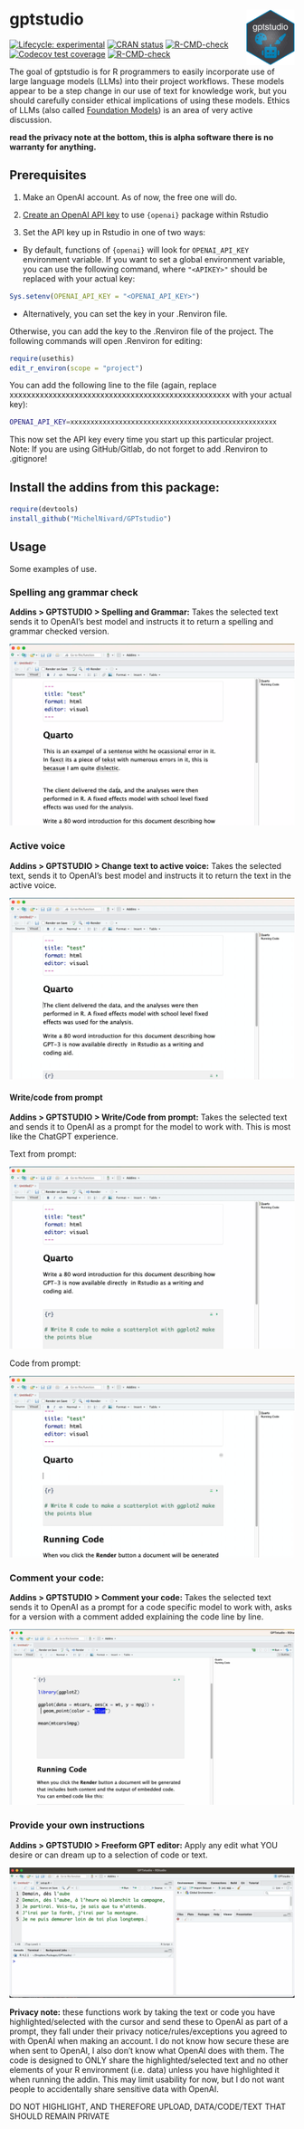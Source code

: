 
<!-- README.md is generated from README.Rmd. Please edit that file -->

# gptstudio <img src="man/figures/logo.png" align="right" height="98" />

<!-- badges: start -->

[![Lifecycle:
experimental](https://img.shields.io/badge/lifecycle-experimental-orange.svg)](https://lifecycle.r-lib.org/articles/stages.html#experimental)
[![CRAN
status](https://www.r-pkg.org/badges/version/GPTstudio)](https://CRAN.R-project.org/package=GPTstudio)
[![R-CMD-check](https://github.com/JamesHWade/GPTstudio/actions/workflows/R-CMD-check.yaml/badge.svg)](https://github.com/JamesHWade/GPTstudio/actions/workflows/R-CMD-check.yaml)
[![Codecov test
coverage](https://codecov.io/gh/JamesHWade/GPTstudio/branch/main/graph/badge.svg)](https://app.codecov.io/gh/JamesHWade/GPTstudio?branch=main)
[![R-CMD-check](https://github.com/MichelNivard/gptstudio/actions/workflows/R-CMD-check.yaml/badge.svg)](https://github.com/MichelNivard/gptstudio/actions/workflows/R-CMD-check.yaml)
<!-- badges: end -->

The goal of gptstudio is for R programmers to easily incorporate use of
large language models (LLMs) into their project workflows. These models
appear to be a step change in our use of text for knowledge work, but
you should carefully consider ethical implications of using these
models. Ethics of LLMs (also called [Foundation
Models](https://arxiv.org/abs/2108.07258)) is an area of very active
discussion.

**read the privacy note at the bottom, this is alpha software there is
no warranty for anything.**

## Prerequisites

1.  Make an OpenAI account. As of now, the free one will do.

2.  [Create an OpenAI API key](https://beta.openai.com/account/api-keys)
    to use `{openai}` package within Rstudio

3.  Set the API key up in Rstudio in one of two ways:

- By default, functions of `{openai}` will look for `OPENAI_API_KEY`
  environment variable. If you want to set a global environment
  variable, you can use the following command, where `"<APIKEY>"` should
  be replaced with your actual key:

``` r
Sys.setenv(OPENAI_API_KEY = "<OPENAI_API_KEY>")
```

- Alternatively, you can set the key in your .Renviron file.

Otherwise, you can add the key to the .Renviron file of the project. The
following commands will open .Renviron for editing:

``` r
require(usethis)
edit_r_environ(scope = "project")
```

You can add the following line to the file (again, replace
xxxxxxxxxxxxxxxxxxxxxxxxxxxxxxxxxxxxxxxxxxxxxxxxxxx with your actual
key):

``` bash
OPENAI_API_KEY=xxxxxxxxxxxxxxxxxxxxxxxxxxxxxxxxxxxxxxxxxxxxxxxxxxx
```

This now set the API key every time you start up this particular
project. Note: If you are using GitHub/Gitlab, do not forget to add
.Renviron to .gitignore!

## Install the addins from this package:

``` r
require(devtools)
install_github("MichelNivard/GPTstudio")
```

## Usage

Some examples of use.

### Spelling ang grammar check

**Addins \> GPTSTUDIO \> Spelling and Grammar:** Takes the selected text
sends it to OpenAI’s best model and instructs it to return a spelling
and grammar checked version.

![spelling](./media/spelling.gif)

### Active voice

**Addins \> GPTSTUDIO \> Change text to active voice:** Takes the
selected text, sends it to OpenAI’s best model and instructs it to
return the text in the active voice.

![active_voice](./media/active_voice.gif)

#### Write/code from prompt

**Addins \> GPTSTUDIO \> Write/Code from prompt:** Takes the selected
text and sends it to OpenAI as a prompt for the model to work with. This
is most like the ChatGPT experience.

Text from prompt:

![prompt_text](./media/promt_text.gif)

Code from prompt:

![prompt_code](./media/prompt_code.gif)

### Comment your code:

**Addins \> GPTSTUDIO \> Comment your code:** Takes the selected text
sends it to OpenAI as a prompt for a code specific model to work with,
asks for a version with a comment added explaining the code line by
line.

![add comments to code](./media/comments.gif)

### Provide your own instructions

**Addins \> GPTSTUDIO \> Freeform GPT editor:** Apply any edit what YOU
desire or can dream up to a selection of code or text.

![freeform](./media/hugo.gif)

**Privacy note:** these functions work by taking the text or code you
have highlighted/selected with the cursor and send these to OpenAI as
part of a prompt, they fall under their privacy notice/rules/exceptions
you agreed to with OpenAI when making an account. I do not know how
secure these are when sent to OpenAI, I also don’t know what OpenAI does
with them. The code is designed to ONLY share the highlighted/selected
text and no other elements of your R environment (i.e. data) unless you
have highlighted it when running the addin. This may limit usability for
now, but I do not want people to accidentally share sensitive data with
OpenAI.

DO NOT HIGHLIGHT, AND THEREFORE UPLOAD, DATA/CODE/TEXT THAT SHOULD
REMAIN PRIVATE
